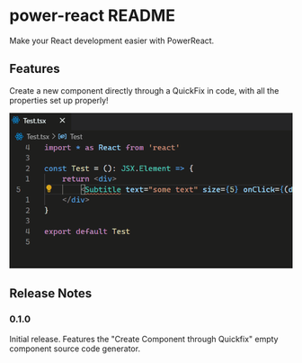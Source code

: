 # power-react README

Make your React development easier with PowerReact.

## Features

Create a new component directly through a QuickFix in code, with all the properties set up properly!

![create-demo-gif](./images/create-component-feature.gif)

## Release Notes

### 0.1.0

Initial release. Features the "Create Component through Quickfix" empty component source code generator.
